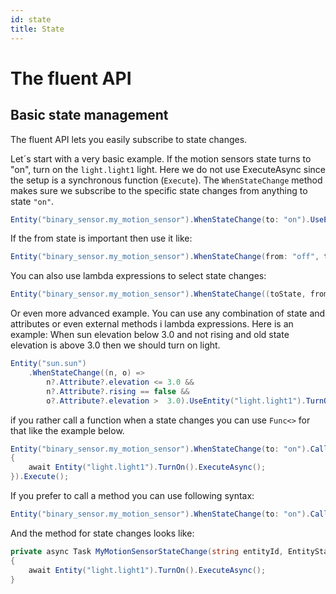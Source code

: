 ```yaml
---
id: state
title: State
---
```


# The fluent API

## Basic state management

The fluent API lets you easily subscribe to state changes.

Let´s start with a very basic example. If the motion sensors state turns to "on", turn on the `light.light1` light. Here we do not use ExecuteAsync since the setup is a synchronous function (`Execute`).  The `WhenStateChange` method makes sure we subscribe to the specific state changes from anything to state `"on"`.

```cs
Entity("binary_sensor.my_motion_sensor").WhenStateChange(to: "on").UseEntity("light.light1").TurnOn().Execute();
```

If the from state is important then use it like:

```cs
Entity("binary_sensor.my_motion_sensor").WhenStateChange(from: "off", to:"on").UseEntity("light.light1").TurnOn().Execute();
```

You can also use lambda expressions to select state changes:

```cs
Entity("binary_sensor.my_motion_sensor").WhenStateChange((toState, fromState) => toState?.State == "on").UseEntity("light.light1").TurnOn().Execute();
```

Or even more advanced example. You can use any combination of state and attributes or even external methods i lambda expressions. Here is an example: When sun elevation below 3.0 and not rising and old state elevation is above 3.0 then we should turn on light.

```cs
Entity("sun.sun")
    .WhenStateChange((n, o) =>
        n?.Attribute?.elevation <= 3.0 &&
        n?.Attribute?.rising == false &&
        o?.Attribute?.elevation >  3.0).UseEntity("light.light1").TurnOn().Execute();
```

if you rather call a function when a state changes you can use `Func<>` for that like the example below.

```cs
Entity("binary_sensor.my_motion_sensor").WhenStateChange(to: "on").Call(async (entityId, newState, oldState) =>
{
    await Entity("light.light1").TurnOn().ExecuteAsync();
}).Execute();
```

If you prefer to call a method you can use following syntax:

```cs
Entity("binary_sensor.my_motion_sensor").WhenStateChange(to: "on").Call(MyMotionSensorStateChange).Execute();
```

And the method for state changes looks like:

```cs
private async Task MyMotionSensorStateChange(string entityId, EntityState? newState, EntityState? oldState)
{
    await Entity("light.light1").TurnOn().ExecuteAsync();
}
```

